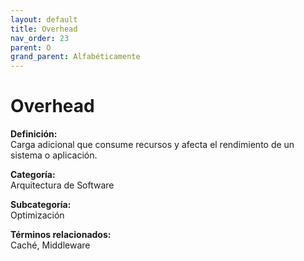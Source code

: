 ```yaml
---
layout: default
title: Overhead
nav_order: 23
parent: O
grand_parent: Alfabéticamente
---
```


# Overhead

**Definición:**  
Carga adicional que consume recursos y afecta el rendimiento de un sistema o aplicación.

**Categoría:**  
Arquitectura de Software  

**Subcategoría:**  
Optimización

**Términos relacionados:**  
Caché, Middleware
